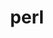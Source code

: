 ---
title: "perl"
layout: cache
categories: [package, v0.18.0]
meta: {"versions": ["5.34.1"], "compilers": ["gcc@=7.5.0", "gcc@=8.4.0"], "oss": ["ubuntu18.04"], "platforms": ["linux"], "targets": ["x86_64"], "stacks": ["build_systems", "data-vis-sdk", "e4s", "radiuss", "root", "tutorial"], "num_specs": 2, "num_specs_by_stack": {"build_systems": 1, "e4s": 1, "radiuss": 1, "tutorial": 2, "root": 2, "data-vis-sdk": 1}}
spec_details: [{"hash": "pn5mteswujdkuong6mbqaush54rdas7c", "compiler": "gcc@=7.5.0", "versions": ["5.34.1"], "os": "ubuntu18.04", "platform": "linux", "target": "x86_64", "variants": ["+cpanm", "+shared", "+threads"], "stacks": ["build_systems", "e4s", "radiuss", "tutorial", "root", "data-vis-sdk"], "size": "-", "tarball": "https://binaries.spack.io/releases/v0.18.0/build_cache/linux-ubuntu18.04-x86_64/gcc-7.5.0/perl-5.34.1/linux-ubuntu18.04-x86_64-gcc-7.5.0-perl-5.34.1-pn5mteswujdkuong6mbqaush54rdas7c.spack"}, {"hash": "yycipnrjt7nlqchwy2uydmgiomjup424", "compiler": "gcc@=8.4.0", "versions": ["5.34.1"], "os": "ubuntu18.04", "platform": "linux", "target": "x86_64", "variants": ["+cpanm", "+shared", "+threads"], "stacks": ["tutorial", "root"], "size": "-", "tarball": "https://binaries.spack.io/releases/v0.18.0/build_cache/linux-ubuntu18.04-x86_64/gcc-8.4.0/perl-5.34.1/linux-ubuntu18.04-x86_64-gcc-8.4.0-perl-5.34.1-yycipnrjt7nlqchwy2uydmgiomjup424.spack"}]
---